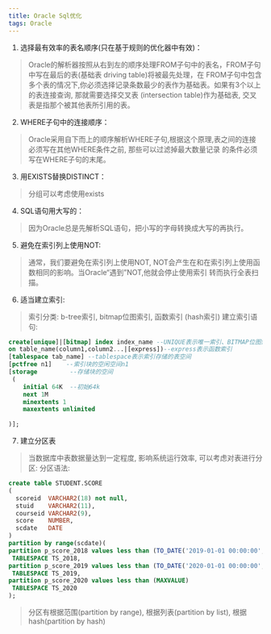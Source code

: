 ```yaml
---
title: Oracle Sql优化
tags: Oracle
---
```


1. 选择最有效率的表名顺序(只在基于规则的优化器中有效)：
> Oracle的解析器按照从右到左的顺序处理FROM子句中的表名，FROM子句中写在最后的表(基础表 driving table)将被最先处理，在
> FROM子句中包含多个表的情况下,你必须选择记录条数最少的表作为基础表。如果有3个以上的表连接查询, 那就需要选择交叉表
> (intersection table)作为基础表, 交叉表是指那个被其他表所引用的表。
2. WHERE子句中的连接顺序：
> Oracle采用自下而上的顺序解析WHERE子句,根据这个原理,表之间的连接必须写在其他WHERE条件之前, 那些可以过滤掉最大数量记录
> 的条件必须写在WHERE子句的末尾。
3. 用EXISTS替换DISTINCT：
> 分组可以考虑使用exists
4. SQL语句用大写的：
> 因为Oracle总是先解析SQL语句，把小写的字母转换成大写的再执行。 
5. 避免在索引列上使用NOT: 
> 通常，我们要避免在索引列上使用NOT, NOT会产生在和在索引列上使用函数相同的影响。当Oracle“遇到”NOT,他就会停止使用索引
> 转而执行全表扫描。
6. 适当建立索引:
> 索引分类: b-tree索引, bitmap位图索引, 函数索引 (hash索引)
> 建立索引语句:
```sql
create[unique]|[bitmap] index index_name --UNIQUE表示唯一索引、BITMAP位图索引
on table_name(column1,column2...|[express])--express表示函数索引
[tablespace tab_name] --tablespace表示索引存储的表空间
[pctfree n1]    --索引块的空闲空间n1
[storage         --存储块的空间
 (
    initial 64K  --初始64k
    next 1M
    minextents 1
    maxextents unlimited
 
)];
```
7. 建立分区表
> 当数据库中表数据量达到一定程度, 影响系统运行效率, 可以考虑对表进行分区:
> 分区语法:
```sql
create table STUDENT.SCORE
(
  scoreid  VARCHAR2(18) not null,
  stuid    VARCHAR2(11),
  courseid VARCHAR2(9),
  score    NUMBER,
  scdate   DATE
)
partition by range(scdate)(
partition p_score_2018 values less than (TO_DATE('2019-01-01 00:00:00','yyyy-mm-ddhh24:mi:ss'))
 TABLESPACE TS_2018,
partition p_score_2019 values less than (TO_DATE('2020-01-01 00:00:00','yyyy-mm-ddhh24:mi:ss'))
 TABLESPACE TS_2019,
partition p_score_2020 values less than (MAXVALUE)
 TABLESPACE TS_2020
);
```
> 分区有根据范围(partition by range), 根据列表(partition by list), 根据hash(partition by hash)